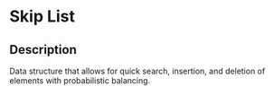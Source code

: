 # Skip List

## Description

Data structure that allows for quick search, insertion, and deletion of elements with probabilistic balancing.
